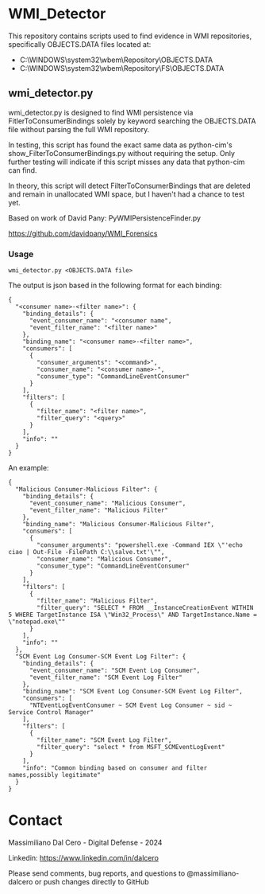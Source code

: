 # WMI_Detector
This repository contains scripts used to find evidence in WMI repositories, specifically OBJECTS.DATA files located at:

- C:\WINDOWS\system32\wbem\Repository\OBJECTS.DATA
- C:\WINDOWS\system32\wbem\Repository\FS\OBJECTS.DATA

## wmi_detector.py
wmi_detector.py is designed to find WMI persistence via FitlerToConsumerBindings
solely by keyword searching the OBJECTS.DATA file without parsing the full WMI repository.

In testing, this script has found the exact same data as python-cim's
show_FilterToConsumerBindings.py without requiring the setup. Only further testing will
indicate if this script misses any data that python-cim can find.

In theory, this script will detect FilterToConsumerBindings that are deleted and remain
in unallocated WMI space, but I haven't had a chance to test yet.

Based on work of David Pany: PyWMIPersistenceFinder.py 

https://github.com/davidpany/WMI_Forensics

### Usage
```wmi_detector.py <OBJECTS.DATA file>```

The output is json based in the following format for each binding:
```
{
  "<consumer name>-<filter name>": {
    "binding_details": {
      "event_consumer_name": "<consumer name",
      "event_filter_name": "<filter name>"
    },
    "binding_name": "<consumer name>-<filter name>",
    "consumers": [
      {
        "consumer_arguments": "<command>",
        "consumer_name": "<consumer name>-",
        "consumer_type": "CommandLineEventConsumer"
      }
    ],
    "filters": [
      {
        "filter_name": "<filter name>",
        "filter_query": "<query>"
      }
    ],
    "info": ""
  }
}
```
An example:
```
{
  "Malicious Consumer-Malicious Filter": {
    "binding_details": {
      "event_consumer_name": "Malicious Consumer",
      "event_filter_name": "Malicious Filter"
    },
    "binding_name": "Malicious Consumer-Malicious Filter",
    "consumers": [
      {
        "consumer_arguments": "powershell.exe -Command IEX \"'echo ciao | Out-File -FilePath C:\\salve.txt'\"",
        "consumer_name": "Malicious Consumer",
        "consumer_type": "CommandLineEventConsumer"
      }
    ],
    "filters": [
      {
        "filter_name": "Malicious Filter",
        "filter_query": "SELECT * FROM __InstanceCreationEvent WITHIN 5 WHERE TargetInstance ISA \"Win32_Process\" AND TargetInstance.Name = \"notepad.exe\""
      }
    ],
    "info": ""
  },
  "SCM Event Log Consumer-SCM Event Log Filter": {
    "binding_details": {
      "event_consumer_name": "SCM Event Log Consumer",
      "event_filter_name": "SCM Event Log Filter"
    },
    "binding_name": "SCM Event Log Consumer-SCM Event Log Filter",
    "consumers": [
      "NTEventLogEventConsumer ~ SCM Event Log Consumer ~ sid ~ Service Control Manager"
    ],
    "filters": [
      {
        "filter_name": "SCM Event Log Filter",
        "filter_query": "select * from MSFT_SCMEventLogEvent"
      }
    ],
    "info": "Common binding based on consumer and filter names,possibly legitimate"
  }
}
```

# Contact
Massimiliano Dal Cero - Digital Defense - 2024

Linkedin: https://www.linkedin.com/in/dalcero

Please send  comments, bug reports, and questions to @massimiliano-dalcero or push changes directly to GitHub

